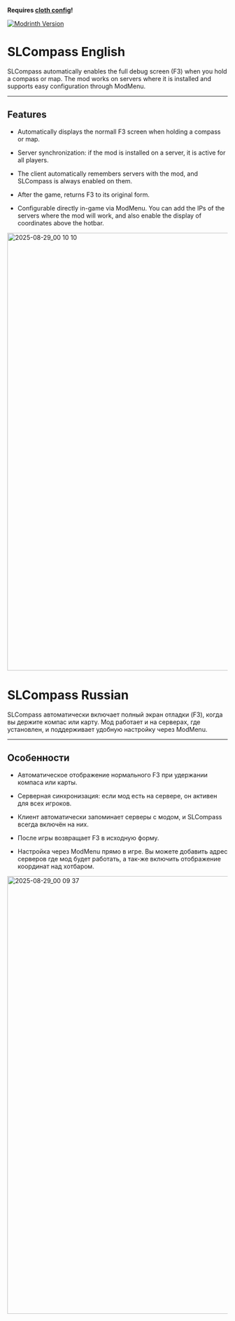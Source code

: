 
**Requires [cloth config](https://modrinth.com/mod/cloth-config)!**

[![Modrinth Version](https://img.shields.io/modrinth/v/slcompass?style=flat-square&logo=Modrinth&logoSize=auto&label=Modrinth&color=00ae5d)](https://modrinth.com/mod/slcompass)

# SLCompass English

SLCompass automatically enables the full debug screen (F3) when you hold a compass or map. The mod works on servers where it is installed and supports easy configuration through ModMenu.

----------

## Features

-   Automatically displays the normall F3 screen when holding a compass or map.
    
-   Server synchronization: if the mod is installed on a server, it is active for all players.
    
-   The client automatically remembers servers with the mod, and SLCompass is always enabled on them.

-   After the game, returns F3 to its original form.
    
-   Configurable directly in-game via ModMenu. You can add the IPs of the servers where the mod will work, and also enable the display of coordinates above the hotbar.
<img width="1920" height="1001" alt="2025-08-29_00 10 10" src="https://github.com/user-attachments/assets/08e4e633-af2e-4ab2-928f-71f24619605a" />



# SLCompass Russian

SLCompass автоматически включает полный экран отладки (F3), когда вы держите компас или карту. Мод работает и на серверах, где установлен, и поддерживает удобную настройку через ModMenu.

----------

## Особенности

-   Автоматическое отображение нормального F3 при удержании компаса или карты.
    
-   Серверная синхронизация: если мод есть на сервере, он активен для всех игроков.
    
-   Клиент автоматически запоминает серверы с модом, и SLCompass всегда включён на них.

-   После игры возвращает F3 в исходную форму.
    
-   Настройка через ModMenu прямо в игре. Вы можете добавить адрес серверов где мод будет работать, а так-же включить отображение координат над хотбаром.
<img width="1920" height="1001" alt="2025-08-29_00 09 37" src="https://github.com/user-attachments/assets/80bf8c4f-d1ba-4fa3-aff8-494db48a1e72" />
